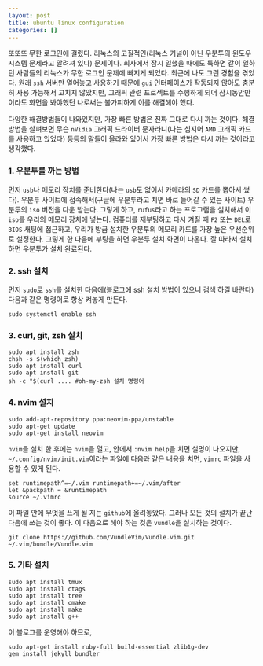 ```yaml
---
layout: post
title: ubuntu linux configuration
categories: []
---
```


또또또 무한 로그인에 걸렸다. 리눅스의 고질적인(리눅스 커널이 아닌 우분투의 윈도우 시스템 문제라고 알려져 있다) 문제이다. 회사에서 잠시 일했을 때에도 툭하면 같이 일하던 사람들의 리눅스가 무한 로그인 문제에 빠지게 되었다. 최근에 나도 그런 경험을 겪었다. 원래 `ssh` 서버만 열어놓고 사용하기 때문에 `gui` 인터페이스가 작동되지 않아도 충분히 사용 가능해서 고치지 않았지만, 그래픽 관련 프로젝트를 수행하게 되어 잠시동안만이라도 화면을 봐야했던 나로써는 불가피하게 이를 해결해야 했다.

다양한 해결방법들이 나와있지만, 가장 빠른 방법은 진짜 그대로 다시 까는 것이다. 해결 방법을 살펴보면 무슨 `nVidia` 그래픽 드라이버 문자라니(나는 심지어 `AMD` 그래픽 카드를 사용하고 있었다) 등등의 말들이 올라와 있어서 가장 빠른 방법은 다시 까는 것이라고 생각했다.

### 1. 우분투를 까는 방법

먼저 `usb`나 메모리 장치를 준비한다(나는 `usb`도 없어서 카메라의 `SD` 카드를 뽑아서 썼다). 우분투 사이트에 접속해서(구글에 우분투라고 치면 바로 들어갈 수 있는 사이트) 우분투의 `iso` 버전을 다운 받는다. 그렇게 하고, `rufus`라고 하는 프로그램을 설치해서 이 `iso`를 우리의 메모리 장치에 넣는다. 컴퓨터를 재부팅하고 다시 켜질 때 `F2` 또는 `DEL`로 `BIOS` 새팅에 접근하고, 우리가 방금 설치한 우분투의 메모리 카드를 가장 높은 우선순위로 설정한다. 그렇게 한 다음에 부팅을 하면 우분투 설치 화면이 나온다. 잘 따라서 설치하면 우분투가 설치 완료된다.

### 2. ssh 설치

먼저 `sudo`로 `ssh`를 설치한 다음에(블로그에 ssh 설치 방법이 있으니 검색 하길 바란다) 다음과 같은 명령어로 항상 켜놓게 만든다.

```
sudo systemctl enable ssh
```

### 3. curl, git, zsh 설치

```
sudo apt install zsh
chsh -s $(which zsh)
sudo apt install curl
sudo apt install git
sh -c "$(curl .... #oh-my-zsh 설치 명령어
```

### 4. nvim 설치

```
sudo add-apt-repository ppa:neovim-ppa/unstable
sudo apt-get update
sudo apt-get install neovim
```

`nvim`을 설치 한 후에는 `nvim`을 열고, 안에서 `:nvim help`을 치면 설명이 나오지만, `~/.config/nvim/init.vim`이라는 파일에 다음과 같은 내용을 치면, `vimrc` 파일을 사용할 수 있게 된다.

```
set runtimepath^=~/.vim runtimepath+=~/.vim/after
let &packpath = &runtimepath
source ~/.vimrc
```

이 파일 안에 무엇을 쓰게 될 지는 `github`에 올려놓았다. 그러나 모든 것의 설치가 끝난 다음에 쓰는 것이 좋다. 이 다음으로 해야 하는 것은 `vundle`을 설치하는 것이다.

```
git clone https://github.com/VundleVim/Vundle.vim.git ~/.vim/bundle/Vundle.vim
```

### 5. 기타 설치

```
sudo apt install tmux
sudo apt install ctags
sudo apt install tree
sudo apt install cmake
sudo apt install make
sudo apt install g++
```

이 블로그를 운영해야 하므로, 

```
sudo apt-get install ruby-full build-essential zlib1g-dev
gem install jekyll bundler
```

